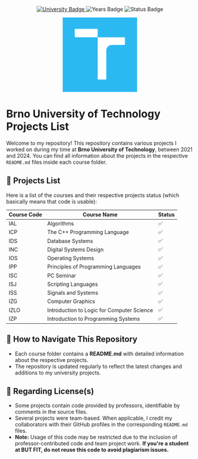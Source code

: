 <p align="center">
  <a href="https://www.fit.vut.cz/" target="_blank">
    <img src="https://img.shields.io/badge/University-Brno%20University%20of%20Technology-blue.svg" alt="University Badge"/>
  </a>
  <img src="https://img.shields.io/badge/Years-2021--2024-lightgrey.svg" alt="Years Badge"/>
  <img src="https://img.shields.io/badge/Status-In%20Progress-green.svg" alt="Status Badge"/>
</p>

<p align="center">
  <img src="logo.png" alt="Brno University of Technology" width="200"/>
</p>

# Brno University of Technology Projects List

Welcome to my repository! This repository contains various projects I worked on during my time at **Brno University of Technology**, between 2021 and 2024. You can find all information about the projects in the respective `README.md` files inside each course folder.

## 📁 Projects List

Here is a list of the courses and their respective projects status (which basically means that code is usable):

| Course Code | Course Name                                | Status |
| ----------- | ------------------------------------------ | ------ |
| IAL         | Algorithms                                 | ✅     |
| ICP         | The C++ Programming Language               | ✅     |
| IDS         | Database Systems                           | ✅     |
| INC         | Digital Systems Design                     | ✅     |
| IOS         | Operating Systems                          | ✅     |
| IPP         | Principles of Programming Languages        | ✅     |
| ISC         | PC Seminar                                 | ✅     |
| ISJ         | Scripting Languages                        | ✅     |
| ISS         | Signals and Systems                        | ✅     |
| IZG         | Computer Graphics                          | ✅     |
| IZLO        | Introduction to Logic for Computer Science | ✅     |
| IZP         | Introduction to Programming Systems        | ✅     |

## 🚀 How to Navigate This Repository

- Each course folder contains a **README.md** with detailed information about the respective projects.
- The repository is updated regularly to reflect the latest changes and additions to my university projects.

## 📜 Regarding License(s)

- Some projects contain code provided by professors, identifiable by comments in the source files.
- Several projects were team-based. When applicable, I credit my collaborators with their GitHub profiles in the corresponding `README.md` files.
- **Note:** Usage of this code may be restricted due to the inclusion of professor-contributed code and team project work. **If you're a student at BUT FIT, do not reuse this code to avoid plagiarism issues.**
